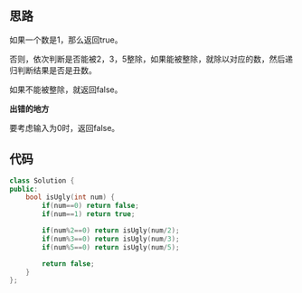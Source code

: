## 思路

如果一个数是1，那么返回true。

否则，依次判断是否能被2，3，5整除，如果能被整除，就除以对应的数，然后递归判断结果是否是丑数。

如果不能被整除，就返回false。

**出错的地方**

要考虑输入为0时，返回false。

## 代码

```c++
class Solution {
public:
    bool isUgly(int num) {
        if(num==0) return false;
        if(num==1) return true;

        if(num%2==0) return isUgly(num/2);    
        if(num%3==0) return isUgly(num/3);
        if(num%5==0) return isUgly(num/5);

        return false;
    }
};
```



